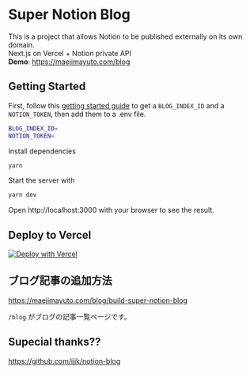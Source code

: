 # Super Notion Blog
This is a project that allows Notion to be published externally on its own domain.  
Next.js on Vercel + Notion private API  
**Demo**: https://maejimayuto.com/blog

## Getting Started
First, follow this [getting started guide](https://maejimayuto.com/blog/authentication-notion-private-api-en) to get a `BLOG_INDEX_ID` and a `NOTION_TOKEN`, then add them to a .env file.

``` bash
BLOG_INDEX_ID=
NOTION_TOKEN=
```

Install dependencies

``` bash
yarn
```

Start the server with

``` bash
yarn dev
```

Open http://localhost:3000 with your browser to see the result.

## Deploy to Vercel

[![Deploy with Vercel](https://vercel.com/button)](https://vercel.com/new/clone?repository-url=https%3A%2F%2Fgithub.com%2Fmaejimayuto%2Fsuper-notion-blog&env=BLOG_INDEX_ID,NOTION_TOKEN&envDescription=BLOG_INDEX_ID%20and%20NOTION_TOKEN%20are%20required%20to%20retrieve%20information%20from%20Notion%20private%20API&envLink=https%3A%2F%2Fmaejimayuto.com%2Fblog%2Fauthentication-notion-private-api-en&project-name=super-notion-blog&repo-name=super-notion-blog&demo-title=Super%20Notion%20Blog&demo-description=You%20can%20publish%20Notion%20externally%20on%20your%20own%20domain.&demo-url=https%3A%2F%2Fmaejimayuto.com%2Fblog)

## ブログ記事の追加方法
https://maejimayuto.com/blog/build-super-notion-blog

`/blog` がブログの記事一覧ページです。

## Supecial thanks??
https://github.com/ijjk/notion-blog